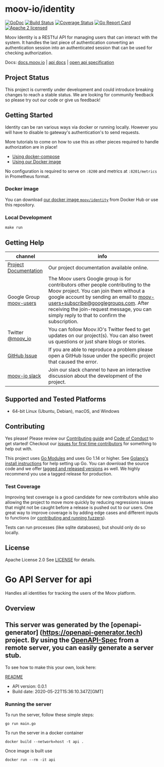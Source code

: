 moov-io/identity
===

[![GoDoc](https://godoc.org/github.com/moov-io/identity?status.svg)](https://godoc.org/github.com/moov-io/identity)
[![Build Status](https://travis-ci.com/moov-io/identity.svg?branch=master)](https://travis-ci.com/moov-io/identity)
[![Coverage Status](https://codecov.io/gh/moov-io/identity/branch/master/graph/badge.svg)](https://codecov.io/gh/moov-io/identity)
[![Go Report Card](https://goreportcard.com/badge/github.com/moov-io/identity)](https://goreportcard.com/report/github.com/moov-io/identity)
[![Apache 2 licensed](https://img.shields.io/badge/license-Apache2-blue.svg)](https://raw.githubusercontent.com/moov-io/identity/master/LICENSE)


Moov Identity is a RESTful API for managing users that can interact with the system. It handles the last piece of authentication converting an authentication session into an authenticated session that can be used for checking authorization.

Docs: [docs.moov.io](https://docs.moov.io/identity/) | [api docs](https://moov-io.github.io/identity/) | [open api specification](api/identityapi.yml)

## Project Status

This project is currently under development and could introduce breaking changes to reach a stable status. We are looking for community feedback so please try out our code or give us feedback!

## Getting Started

Identity can be ran various ways via docker or running locally. However you will have to disable to gateway's authentication's to send requests.

More tutorials to come on how to use this as other pieces required to handle authorization are in place!

- [Using docker-compose](#local-development)
- [Using our Docker image](#docker-image)

No configuration is required to serve on `:8200` and metrics at `:8201/metrics` in Prometheus format.

### Docker image

You can download [our docker image `moov/identity`](https://hub.docker.com/r/moov/identity/) from Docker Hub or use this repository. 

### Local Development

```
make run
```

## Getting Help

 channel | info
 ------- | -------
 [Project Documentation](https://docs.moov.io/) | Our project documentation available online.
 Google Group [moov-users](https://groups.google.com/forum/#!forum/moov-users)| The Moov users Google group is for contributors other people contributing to the Moov project. You can join them without a google account by sending an email to [moov-users+subscribe@googlegroups.com](mailto:moov-users+subscribe@googlegroups.com). After receiving the join-request message, you can simply reply to that to confirm the subscription.
Twitter [@moov_io](https://twitter.com/moov_io)	| You can follow Moov.IO's Twitter feed to get updates on our project(s). You can also tweet us questions or just share blogs or stories.
[GitHub Issue](https://github.com/moov-io) | If you are able to reproduce a problem please open a GitHub Issue under the specific project that caused the error.
[moov-io slack](https://slack.moov.io/) | Join our slack channel to have an interactive discussion about the development of the project.

## Supported and Tested Platforms

- 64-bit Linux (Ubuntu, Debian), macOS, and Windows

## Contributing

Yes please! Please review our [Contributing guide](CONTRIBUTING.md) and [Code of Conduct](https://github.com/moov-io/ach/blob/master/CODE_OF_CONDUCT.md) to get started! Checkout our [issues for first time contributors](https://github.com/moov-io/identity/contribute) for something to help out with.

This project uses [Go Modules](https://github.com/golang/go/wiki/Modules) and uses Go 1.14 or higher. See [Golang's install instructions](https://golang.org/doc/install) for help setting up Go. You can download the source code and we offer [tagged and released versions](https://github.com/moov-io/identity/releases/latest) as well. We highly recommend you use a tagged release for production.

### Test Coverage

Improving test coverage is a good candidate for new contributors while also allowing the project to move more quickly by reducing regressions issues that might not be caught before a release is pushed out to our users. One great way to improve coverage is by adding edge cases and different inputs to functions (or [contributing and running fuzzers](https://github.com/dvyukov/go-fuzz)).

Tests can run processes (like sqlite databases), but should only do so locally.

## License

Apache License 2.0 See [LICENSE](LICENSE) for details.





















# Go API Server for api

Handles all identities for tracking the users of the Moov platform.


## Overview
This server was generated by the [openapi-generator]
(https://openapi-generator.tech) project.
By using the [OpenAPI-Spec](https://github.com/OAI/OpenAPI-Specification) from a remote server, you can easily generate a server stub.  
-

To see how to make this your own, look here:

[README](https://openapi-generator.tech)

- API version: 0.0.1
- Build date: 2020-05-22T15:36:10.347Z[GMT]


### Running the server
To run the server, follow these simple steps:

```
go run main.go
```

To run the server in a docker container
```
docker build --network=host -t api .
```

Once image is built use
```
docker run --rm -it api 
```


